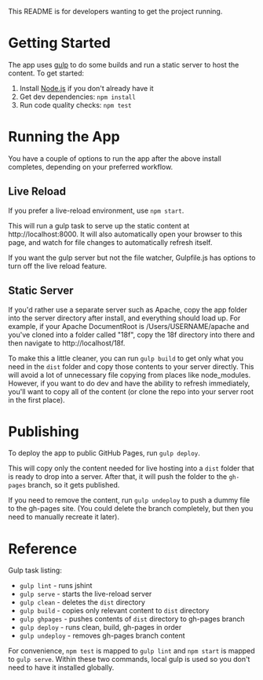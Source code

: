 This README is for developers wanting to get the project running.

# Getting Started

The app uses [gulp](http://gulpjs.com/) to do some builds and run a static server to host the content. To get started:

1. Install [Node.js](https://nodejs.org/) if you don't already have it
1. Get dev dependencies: `npm install`
1. Run code quality checks: `npm test`

# Running the App

You have a couple of options to run the app after the above install completes, depending on your preferred workflow.

## Live Reload

If you prefer a live-reload environment, use `npm start`.

This will run a gulp task to serve up the static content at http://localhost:8000.
It will also automatically open your browser to this page, and watch for file changes to automatically refresh itself.

If you want the gulp server but not the file watcher, Gulpfile.js has options to turn off the live reload feature.

## Static Server

If you'd rather use a separate server such as Apache, copy the app folder into the server directory after install, and everything should load up.
For example, if your Apache DocumentRoot is /Users/USERNAME/apache and you've cloned into a folder called "18f", copy the 18f directory into there and then navigate to http://localhost/18f.

To make this a little cleaner, you can run `gulp build` to get only what you need in the `dist` folder and copy those contents to your server directly.
This will avoid a lot of unnecessary file copying from places like node_modules.
However, if you want to do dev and have the ability to refresh immediately, you'll want to copy all of the content
(or clone the repo into your server root in the first place). 

# Publishing

To deploy the app to public GitHub Pages, run `gulp deploy`.

This will copy only the content needed for live hosting into a `dist` folder that is ready to drop into a server.
After that, it will push the folder to the `gh-pages` branch, so it gets published.

If you need to remove the content, run `gulp undeploy` to push a dummy file to the gh-pages site.
(You could delete the branch completely, but then you need to manually recreate it later).

# Reference

Gulp task listing:

* `gulp lint` - runs jshint
* `gulp serve` - starts the live-reload server
* `gulp clean` - deletes the `dist` directory
* `gulp build` - copies only relevant content to `dist` directory
* `gulp ghpages` - pushes contents of `dist` directory to gh-pages branch
* `gulp deploy` - runs clean, build, gh-pages in order
* `gulp undeploy` - removes gh-pages branch content

For convenience, `npm test` is mapped to `gulp lint` and `npm start` is mapped to `gulp serve`.
Within these two commands, local gulp is used so you don't need to have it installed globally.

